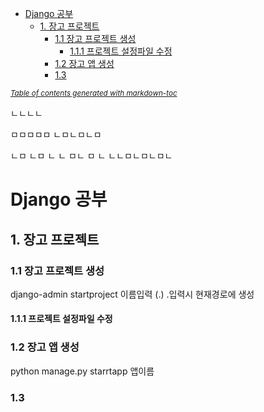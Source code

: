 - [Django 공부](#django---)
  * [1. 장고 프로젝트](#1--------)
    + [1.1 장고 프로젝트 생성](#11-----------)
      - [1.1.1 프로젝트 설정파일 수정](#111-------------)
    + [1.2 장고 앱 생성](#12--------)
    + [1.3](#13)

<small><i><a href='http://ecotrust-canada.github.io/markdown-toc/'>Table of contents generated with markdown-toc</a></i></small>



ㄴㄴㄴㄴ


ㅁㅁㅁㅁㅁ
ㄴㅁㄴㅁㄴㅁ





ㄴㅁ
ㄴㅁ
ㄴ
ㄴ
ㅁㄴ
ㅁ
ㄴ
ㄴㄴㅁㄴㅁㄴㅁㄴ

# Django 공부

## 1. 장고 프로젝트

### 1.1 장고 프로젝트 생성
 django-admin startproject 이름입력 (.) .입력시 현재경로에 생성
 
#### 1.1.1 프로젝트 설정파일 수정



### 1.2 장고 앱 생성
 python manage.py starrtapp 앱이름
 
### 1.3  

